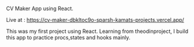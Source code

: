 CV Maker App using React.


Live at : https://cv-maker-dbkltoc9o-sparsh-kamats-projects.vercel.app/

This was my first project using React. Learning from theodinproject, I build this app to practice procs,states and hooks mainly.
